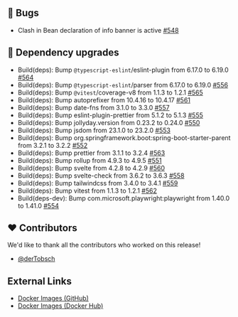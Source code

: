 ## 🐞 Bugs

- Clash in Bean declaration of info banner is active [#548](https://github.com/urlaubsverwaltung/zeiterfassung/issues/548)

## 🔨 Dependency upgrades

- Build(deps): Bump `@typescript-eslint`/eslint-plugin from 6.17.0 to 6.19.0 [#564](https://github.com/urlaubsverwaltung/zeiterfassung/pull/564)
- Build(deps): Bump `@typescript-eslint`/parser from 6.17.0 to 6.19.0 [#556](https://github.com/urlaubsverwaltung/zeiterfassung/pull/556)
- Build(deps): Bump `@vitest`/coverage-v8 from 1.1.3 to 1.2.1 [#565](https://github.com/urlaubsverwaltung/zeiterfassung/pull/565)
- Build(deps): Bump autoprefixer from 10.4.16 to 10.4.17 [#561](https://github.com/urlaubsverwaltung/zeiterfassung/pull/561)
- Build(deps): Bump date-fns from 3.1.0 to 3.3.0 [#557](https://github.com/urlaubsverwaltung/zeiterfassung/pull/557)
- Build(deps): Bump eslint-plugin-prettier from 5.1.2 to 5.1.3 [#555](https://github.com/urlaubsverwaltung/zeiterfassung/pull/555)
- Build(deps): Bump jollyday.version from 0.23.2 to 0.24.0 [#550](https://github.com/urlaubsverwaltung/zeiterfassung/pull/550)
- Build(deps): Bump jsdom from 23.1.0 to 23.2.0 [#553](https://github.com/urlaubsverwaltung/zeiterfassung/pull/553)
- Build(deps): Bump org.springframework.boot:spring-boot-starter-parent from 3.2.1 to 3.2.2 [#552](https://github.com/urlaubsverwaltung/zeiterfassung/pull/552)
- Build(deps): Bump prettier from 3.1.1 to 3.2.4 [#563](https://github.com/urlaubsverwaltung/zeiterfassung/pull/563)
- Build(deps): Bump rollup from 4.9.3 to 4.9.5 [#551](https://github.com/urlaubsverwaltung/zeiterfassung/pull/551)
- Build(deps): Bump svelte from 4.2.8 to 4.2.9 [#560](https://github.com/urlaubsverwaltung/zeiterfassung/pull/560)
- Build(deps): Bump svelte-check from 3.6.2 to 3.6.3 [#558](https://github.com/urlaubsverwaltung/zeiterfassung/pull/558)
- Build(deps): Bump tailwindcss from 3.4.0 to 3.4.1 [#559](https://github.com/urlaubsverwaltung/zeiterfassung/pull/559)
- Build(deps): Bump vitest from 1.1.3 to 1.2.1 [#562](https://github.com/urlaubsverwaltung/zeiterfassung/pull/562)
- Build(deps-dev): Bump com.microsoft.playwright:playwright from 1.40.0 to 1.41.0 [#554](https://github.com/urlaubsverwaltung/zeiterfassung/pull/554)

## ❤️ Contributors

We'd like to thank all the contributors who worked on this release!

- [@derTobsch](https://github.com/derTobsch)
## External Links

- [Docker Images (GitHub)](https://github.com/urlaubsverwaltung/zeiterfassung/pkgs/container/zeiterfassung%2Fzeiterfassung)
- [Docker Images (Docker Hub)](https://hub.docker.com/r/urlaubsverwaltung/zeiterfassung)
